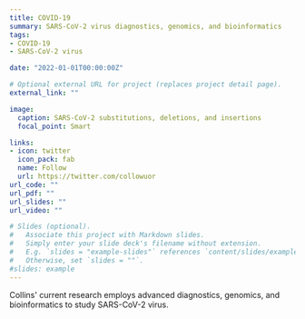 ```yaml
---
title: COVID-19
summary: SARS-CoV-2 virus diagnostics, genomics, and bioinformatics
tags:
- COVID-19
- SARS-CoV-2 virus

date: "2022-01-01T00:00:00Z"

# Optional external URL for project (replaces project detail page).
external_link: ""

image:
  caption: SARS-CoV-2 substitutions, deletions, and insertions
  focal_point: Smart

links:
- icon: twitter
  icon_pack: fab
  name: Follow
  url: https://twitter.com/collowuor
url_code: ""
url_pdf: ""
url_slides: ""
url_video: ""

# Slides (optional).
#   Associate this project with Markdown slides.
#   Simply enter your slide deck's filename without extension.
#   E.g. `slides = "example-slides"` references `content/slides/example-slides.md`.
#   Otherwise, set `slides = ""`.
#slides: example
---
```


Collins' current research employs advanced diagnostics, genomics, and bioinformatics to study SARS-CoV-2 virus.
